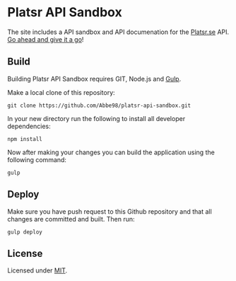 # Platsr API Sandbox

The site includes a API sandbox and API documenation for the [Platsr.se](http://www.platsr.se/platsr/) API. [Go ahead and give it a go](http://abbe98.github.io/platsr-api-sandbox/)!

## Build

Building Platsr API Sandbox requires GIT, Node.js and [Gulp](http://gulpjs.com/).

Make a local clone of this repository:

`git clone https://github.com/Abbe98/platsr-api-sandbox.git`

In your new directory run the following to install all developer dependencies:

`npm install`

Now after making your changes you can build the application using the following command:

`gulp`

## Deploy

Make sure you have push request to this Github repository and that all changes are committed and built. Then run:

`gulp deploy`

## License

Licensed under [MIT](https://github.com/Abbe98/platsr-api-sandbox/blob/master/LICENSE).
